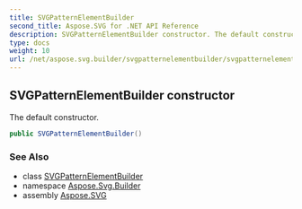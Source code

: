 ```yaml
---
title: SVGPatternElementBuilder
second_title: Aspose.SVG for .NET API Reference
description: SVGPatternElementBuilder constructor. The default constructor
type: docs
weight: 10
url: /net/aspose.svg.builder/svgpatternelementbuilder/svgpatternelementbuilder/
---
```

## SVGPatternElementBuilder constructor

The default constructor.

```csharp
public SVGPatternElementBuilder()
```

### See Also

* class [SVGPatternElementBuilder](../)
* namespace [Aspose.Svg.Builder](../../../aspose.svg.builder/)
* assembly [Aspose.SVG](../../../)
